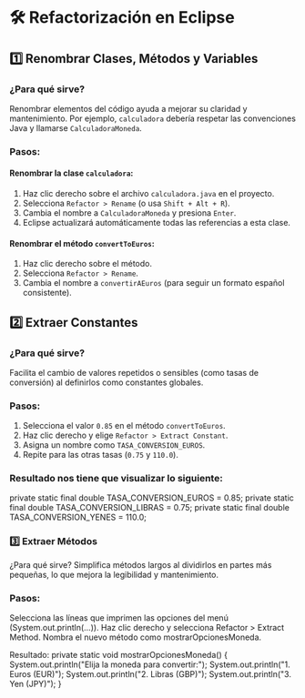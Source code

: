 # 🛠️ Refactorización en Eclipse

## 1️⃣ Renombrar Clases, Métodos y Variables

### ¿Para qué sirve?
Renombrar elementos del código ayuda a mejorar su claridad y mantenimiento. Por ejemplo, `calculadora` debería respetar las convenciones Java y llamarse `CalculadoraMoneda`.

### Pasos:
#### Renombrar la clase `calculadora`:
1. Haz clic derecho sobre el archivo `calculadora.java` en el proyecto.
2. Selecciona `Refactor > Rename` (o usa `Shift + Alt + R`).
3. Cambia el nombre a `CalculadoraMoneda` y presiona `Enter`.
4. Eclipse actualizará automáticamente todas las referencias a esta clase.

#### Renombrar el método `convertToEuros`:
1. Haz clic derecho sobre el método.
2. Selecciona `Refactor > Rename`.
3. Cambia el nombre a `convertirAEuros` (para seguir un formato español consistente).

## 2️⃣ Extraer Constantes

### ¿Para qué sirve?
Facilita el cambio de valores repetidos o sensibles (como tasas de conversión) al definirlos como constantes globales.

### Pasos:
1. Selecciona el valor `0.85` en el método `convertToEuros`.
2. Haz clic derecho y elige `Refactor > Extract Constant`.
3. Asigna un nombre como `TASA_CONVERSION_EUROS`.
4. Repite para las otras tasas (`0.75` y `110.0`).

### Resultado nos tiene que visualizar lo siguiente:
private static final double TASA_CONVERSION_EUROS = 0.85;
private static final double TASA_CONVERSION_LIBRAS = 0.75;
private static final double TASA_CONVERSION_YENES = 110.0;


### 3️⃣ Extraer Métodos
¿Para qué sirve?
Simplifica métodos largos al dividirlos en partes más pequeñas, lo que mejora la legibilidad
y mantenimiento.

### Pasos:
Selecciona las líneas que imprimen las opciones del menú (System.out.println(...)).
Haz clic derecho y selecciona Refactor > Extract Method.
Nombra el nuevo método como mostrarOpcionesMoneda.

Resultado:
private static void mostrarOpcionesMoneda() {
    System.out.println("Elija la moneda para convertir:");
    System.out.println("1. Euros (EUR)");
    System.out.println("2. Libras (GBP)");
    System.out.println("3. Yen (JPY)");
}




